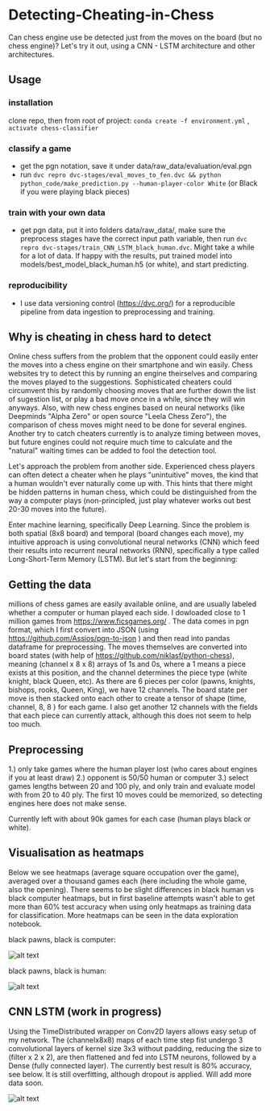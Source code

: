 # Detecting-Cheating-in-Chess
Can chess engine use be detected just from the moves on the board (but no chess engine)? Let's try it out, using a CNN - LSTM architecture and other architectures.
## Usage
### installation
clone repo, then from root of project: `conda create -f environment.yml` , `activate chess-classifier`
### classify a game
* get the pgn notation, save it under data/raw_data/evaluation/eval.pgn
* run `dvc repro dvc-stages/eval_moves_to_fen.dvc && python python_code/make_prediction.py --human-player-color White` (or Black if you were playing black pieces)
### train with your own data
* get pgn data, put it into folders data/raw_data/<year>, make sure the preprocess stages have the correct input path variable, then run `dvc repro dvc-stages/train_CNN_LSTM_black_human.dvc`. Might take a while for a lot of data. If happy with the results, put trained model into models/best_model_black_human.h5 (or white), and start predicting.

### reproducibility
* I use data versioning control (https://dvc.org/) for a reproducible pipeline from data ingestion to preprocessing and training.

## Why is cheating in chess hard to detect
Online chess suffers from the problem that the opponent could easily enter the moves into a chess engine on their smartphone and win easily.
Chess websites try to detect this by running an engine theirselves and comparing the moves played to the suggestions. Sophisticated cheaters could circumvent this by randomly choosing moves that are further down the list of sugestion list, or play a bad move once in a while, since they will win anyways. Also, with new chess engines based on neural networks (like Deepminds "Alpha Zero" or open source "Leela Chess Zero"), the comparison of chess moves might need to be done for several engines. Another try to catch cheaters currently is to analyze timing between moves, but future engines could not require much time to calculate and the "natural" waiting times can be added to fool the detection tool.

Let's approach the problem from another side. Experienced chess players can often detect a cheater when he plays "unintuitive" moves,
the kind that a human wouldn't ever naturally come up with. This hints that there might be hidden patterns in human chess, which could be 
distinguished from the way a computer plays (non-principled, just play whatever works out best 20-30 moves into the future).

Enter machine learning, specifically Deep Learning. Since the problem is both spatial (8x8 board) and temporal (board changes each move),
my intuitive approach is using convolutional neural networks (CNN) which feed their results into recurrent neural networks (RNN), specifically
a type called Long-Short-Term Memory (LSTM). But let's start from the beginning:

## Getting the data

millions of chess games are easily available online, and are usually labeled whether a computer or human played each side. I dowloaded close to 1 million games from https://www.ficsgames.org/ . The data comes in pgn format, which I first convert into JSON (using https://github.com/Assios/pgn-to-json ) and then read into pandas dataframe for preprocessing. The moves themselves are converted into board states (with help of https://github.com/niklasf/python-chess), meaning (channel x 8 x 8) arrays of 1s and 0s, where a 1 means a piece exists at this position, and the channel determines the piece type (white knight, black Queen, etc). As there are 6 pieces per color (pawns, knights, bishops, rooks, Queen, King), we have 12 channels. The board state per move is then stacked onto each other to create a tensor of shape (time, channel, 8, 8 ) for each game. I also get another 12 channels with the fields that each piece can currently attack, although this does not seem to help too much.

## Preprocessing

1.) only take games where the human player lost (who cares about engines if you at least draw)
2.) opponent is 50/50 human or computer
3.) select games lengths between 20 and 100 ply, and only train and evaluate model with from 20 to 40 ply. The first 10 moves could be memorized, so detecting engines here does not make sense.

Currently left with about 90k games for each case (human plays black or white).

## Visualisation as heatmaps
Below we see heatmaps (average square occupation over the game), averaged over a thousand games each (here including the whole game, also the opening). There seems to be slight differences in black human vs black computer heatmaps, but in first baseline attempts wasn't able to get more than 60% test accuracy when using only heatmaps as training data for classification. More heatmaps can be seen in the data exploration notebook.

black pawns, black is computer:

![alt text](https://user-images.githubusercontent.com/33765868/43685360-05665d3e-98b2-11e8-80d3-7586e53cdc1e.png)

black pawns, black is human:

![alt text](https://user-images.githubusercontent.com/33765868/43685394-8e200774-98b2-11e8-88b6-e95bfd5b7ade.png)


## CNN LSTM (work in progress)
Using the TimeDistributed wrapper on Conv2D layers allows easy setup of my network. The (channelx8x8) maps of each time step fist undergo 3 convolutional layers of kernel size 3x3 without padding, reducing the size to (filter x 2 x 2), are then flattened and fed into LSTM neurons, followed by a Dense (fully connected layer). The currently best result is 80% accuracy, see below. It is still overfitting, although dropout is applied. Will add more data soon.

![alt text](https://user-images.githubusercontent.com/33765868/43685326-382504ce-98b1-11e8-8564-a89dd4d4c57a.png)
